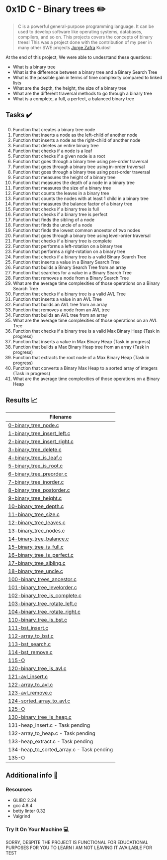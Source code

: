 # 0x1D C - Binary trees :pencil2:

> C is a powerful general-purpose programming language. It can be used to develop software like operating systems, databases, compilers, and so on. This projects covers the concepts of binary trees! This was a project done with the contribution of my peer in many other SWE projects  [Jorge Zafra](https://github.com/jorgezafra94/) Kudos!

At the end of this project, We were able to undesrtand these questions:
  
* What is a binary tree
* What is the difference between a binary tree and a Binary Search Tree
* What is the possible gain in terms of time complexity compared to linked lists
* What are the depth, the height, the size of a binary tree
* What are the different traversal methods to go through a binary tree
* What is a complete, a full, a perfect, a balanced binary tree

## Tasks :heavy_check_mark:

0. Function that creates a binary tree node
1. Function that inserts a node as the left-child of another node
2. Function that inserts a node as the right-child of another node
3. Function that deletes an entire binary tree
4. Function that checks if a node is a leaf
5. Function that checks if a given node is a root
6. Function that goes through a binary tree using pre-order traversal
7. Function that goes through a binary tree using in-order traversal
8. Function that goes through a binary tree using post-order traversal
9. Function that measures the height of a binary tree
10. Function that measures the depth of a node in a binary tree
11. Function that measures the size of a binary tree
12. Function that counts the leaves in a binary tree
13. Function that counts the nodes with at least 1 child in a binary tree
14. Function that measures the balance factor of a binary tree
15. Function that checks if a binary tree is full
16. Function that checks if a binary tree is perfect
17. Function that finds the sibling of a node
18. Function that finds the uncle of a node
19. Function that finds the lowest common ancestor of two nodes
20. Function that goes through a binary tree using level-order traversal
21. Function that checks if a binary tree is complete
22. Function that performs a left-rotation on a binary tree
23. Function that performs a right-rotation on a binary tree
24. Function that checks if a binary tree is a valid Binary Search Tree
25. Function that inserts a value in a Binary Search Tree
26. Function that builds a Binary Search Tree from an array
27. Function that searches for a value in a Binary Search Tree
28. Function that removes a node from a Binary Search Tree
29. What are the average time complexities of those operations on a Binary Search Tree
30. Function that checks if a binary tree is a valid AVL Tree
31. Function that inserts a value in an AVL Tree
32. Function that builds an AVL tree from an array
33. Function that removes a node from an AVL tree
34. Function that builds an AVL tree from an array
35. What are the average time complexities of those operations on an AVL Tree
36. Function that checks if a binary tree is a valid Max Binary Heap (Task in progress)
37. Function that inserts a value in Max Binary Heap (Task in progress)
38. Function that builds a Max Binary Heap tree from an array (Task in progress)
39. Function that extracts the root node of a Max Binary Heap (Task in progress)
40. Function that converts a Binary Max Heap to a sorted array of integers (Task in progress)
41. What are the average time complexities of those operations on a Binary Heap


## Results :chart_with_upwards_trend:

| Filename |
| ------ |
| [0-binary_tree_node.c](https://github.com/younesHassan/0x1D-binary_trees/blob/master/0-binary_tree_node.c)|
| [1-binary_tree_insert_left.c](https://github.com/younesHassan/0x1D-binary_trees/blob/master/1-binary_tree_insert_left.c)|
| [2-binary_tree_insert_right.c](https://github.com/younesHassan/0x1D-binary_trees/blob/master/2-binary_tree_insert_right.c)|
| [3-binary_tree_delete.c](https://github.com/younesHassan/0x1D-binary_trees/blob/master/3-binary_tree_delete.c)|
| [4-binary_tree_is_leaf.c](https://github.com/younesHassan/0x1D-binary_trees/blob/master/4-binary_tree_is_leaf.c)|
| [5-binary_tree_is_root.c](https://github.com/younesHassan/0x1D-binary_trees/blob/master/5-binary_tree_is_root.c)|
| [6-binary_tree_preorder.c](https://github.com/younesHassan/0x1D-binary_trees/blob/master/6-binary_tree_preorder.c)|
| [7-binary_tree_inorder.c](https://github.com/younesHassan/0x1D-binary_trees/blob/master/7-binary_tree_inorder.c)|
| [8-binary_tree_postorder.c](https://github.com/younesHassan/0x1D-binary_trees/blob/master/8-binary_tree_postorder.c)|
| [9-binary_tree_height.c](https://github.com/younesHassan/0x1D-binary_trees/blob/master/9-binary_tree_height.c)|
| [10-binary_tree_depth.c](https://github.com/younesHassan/0x1D-binary_trees/blob/master/10-binary_tree_depth.c)|
| [11-binary_tree_size.c](https://github.com/younesHassan/0x1D-binary_trees/blob/master/11-binary_tree_size.c)|
| [12-binary_tree_leaves.c](https://github.com/younesHassan/0x1D-binary_trees/blob/master/12-binary_tree_leaves.c)|
| [13-binary_tree_nodes.c](https://github.com/younesHassan/0x1D-binary_trees/blob/master/13-binary_tree_nodes.c)|
| [14-binary_tree_balance.c](https://github.com/younesHassan/0x1D-binary_trees/blob/master/14-binary_tree_balance.c)|
| [15-binary_tree_is_full.c](https://github.com/younesHassan/0x1D-binary_trees/blob/master/15-binary_tree_is_full.c)|
| [16-binary_tree_is_perfect.c](https://github.com/younesHassan/0x1D-binary_trees/blob/master/16-binary_tree_is_perfect.c)|
| [17-binary_tree_sibling.c](https://github.com/younesHassan/0x1D-binary_trees/blob/master/17-binary_tree_sibling.c)|
| [18-binary_tree_uncle.c](https://github.com/younesHassan/0x1D-binary_trees/blob/master/18-binary_tree_uncle.c)|
| [100-binary_trees_ancestor.c](https://github.com/younesHassan/0x1D-binary_trees/blob/master/100-binary_trees_ancestor.c)|
| [101-binary_tree_levelorder.c](https://github.com/younesHassan/0x1D-binary_trees/blob/master/101-binary_tree_levelorder.c)|
| [102-binary_tree_is_complete.c](https://github.com/younesHassan/0x1D-binary_trees/blob/master/102-binary_tree_is_complete.c)|
| [103-binary_tree_rotate_left.c](https://github.com/younesHassan/0x1D-binary_trees/blob/master/103-binary_tree_rotate_left.c)|
| [104-binary_tree_rotate_right.c](https://github.com/younesHassan/0x1D-binary_trees/blob/master/104-binary_tree_rotate_right.c)|
| [110-binary_tree_is_bst.c](https://github.com/younesHassan/0x1D-binary_trees/blob/master/110-binary_tree_is_bst.c)|
| [111-bst_insert.c](https://github.com/younesHassan/0x1D-binary_trees/blob/master/111-bst_insert.c)|
| [112-array_to_bst.c](https://github.com/younesHassan/0x1D-binary_trees/blob/master/112-array_to_bst.c)|
| [113-bst_search.c](https://github.com/younesHassan/0x1D-binary_trees/blob/master/113-bst_search.c)|
| [114-bst_remove.c](https://github.com/younesHassan/0x1D-binary_trees/blob/master/114-bst_remove.c)|
| [115-O](https://github.com/younesHassan/0x1D-binary_trees/blob/master/115-O)|
| [120-binary_tree_is_avl.c](https://github.com/younesHassan/0x1D-binary_trees/blob/master/120-binary_tree_is_avl.c)|
| [121-avl_insert.c](https://github.com/younesHassan/0x1D-binary_trees/blob/master/121-avl_insert.c)|
| [122-array_to_avl.c](https://github.com/younesHassan/0x1D-binary_trees/blob/master/122-array_to_avl.c)|
| [123-avl_remove.c](https://github.com/younesHassan/0x1D-binary_trees/blob/master/123-avl_remove.c)|
| [124-sorted_array_to_avl.c](https://github.com/younesHassan/0x1D-binary_trees/blob/master/124-sorted_array_to_avl.c)|
| [125-O](https://github.com/younesHassan/0x1D-binary_trees/blob/master/125-O)|
| [130-binary_tree_is_heap.c](https://github.com/younesHassan/0x1D-binary_trees/blob/master/130-binary_tree_is_heap.c)|
| 131-heap_insert.c - Task pending|
| 132-array_to_heap.c - Task pending|
| 133-heap_extract.c - Task pending|
| 134-heap_to_sorted_array.c - Task pending|
| [135-O](https://github.com/younesHassan/0x1D-binary_trees/blob/master/135-O)|


## Additional info :construction:
### Resources

- GLIBC 2.24
- gcc 4.8.4
- betty linter 0.32
- Valgrind


### Try It On Your Machine :computer:	

SORRY, DESPITE THE PROJECT IS FUNCTIONAL FOR EDUCATIONAL PURPOSES FOR YOU TO LEARN I AM NOT LEAVING IT AVAILABLE FOR TEST

